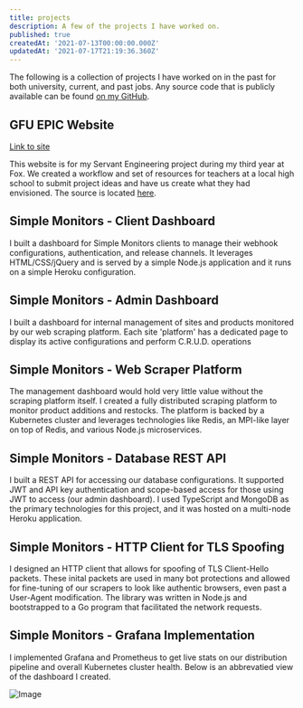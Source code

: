 ```yaml
---
title: projects
description: A few of the projects I have worked on.
published: true
createdAt: '2021-07-13T00:00:00.000Z'
updatedAt: '2021-07-17T21:19:36.360Z'
---
```


The following is a collection of projects I have worked on in the past for both university, current, and past jobs. Any source code that is publicly available can be found [on my GitHub](https://github.com/greatgitsby).

## GFU EPIC Website

[Link to site](https://gfuprojects.com)

This website is for my Servant Engineering project during my third year at Fox. We created a workflow and set of resources for teachers at a local high school to submit project ideas and have us create what they had envisioned. The source is located [here](https://github.com/greatgitsby/gfu-project-site).

## Simple Monitors - Client Dashboard

I built a dashboard for Simple Monitors clients to manage their webhook configurations, authentication, and release channels. It leverages HTML/CSS/jQuery and is served by a simple Node.js application and it runs on a simple Heroku configuration. 

## Simple Monitors - Admin Dashboard

I built a dashboard for internal management of sites and products monitored by our web scraping platform. Each site 'platform' has a dedicated page to display its active configurations and perform C.R.U.D. operations 

## Simple Monitors - Web Scraper Platform 

The management dashboard would hold very little value without the scraping platform itself. I created a fully distributed scraping platform to monitor product additions and restocks. The platform is backed by a Kubernetes cluster and leverages technologies like Redis, an MPI-like layer on top of Redis, and various Node.js microservices. 

## Simple Monitors - Database REST API

I built a REST API for accessing our database configurations. It supported JWT and API key authentication and scope-based access for those using JWT to access (our admin dashboard). I used TypeScript and MongoDB as the primary technologies for this project, and it was hosted on a multi-node Heroku application.

## Simple Monitors - HTTP Client for TLS Spoofing

I designed an HTTP client that allows for spoofing of TLS Client-Hello packets. These inital packets are used in many bot protections and allowed for fine-tuning of our scrapers to look like authentic browsers, even past a User-Agent modification. The library was written in Node.js and bootstrapped to a Go program that facilitated the network requests.

## Simple Monitors - Grafana Implementation

I implemented Grafana and Prometheus to get live stats on our distribution pipeline and overall Kubernetes cluster health. Below is an abbrevatied view of the dashboard I created.

![Image](img/graph.png)
